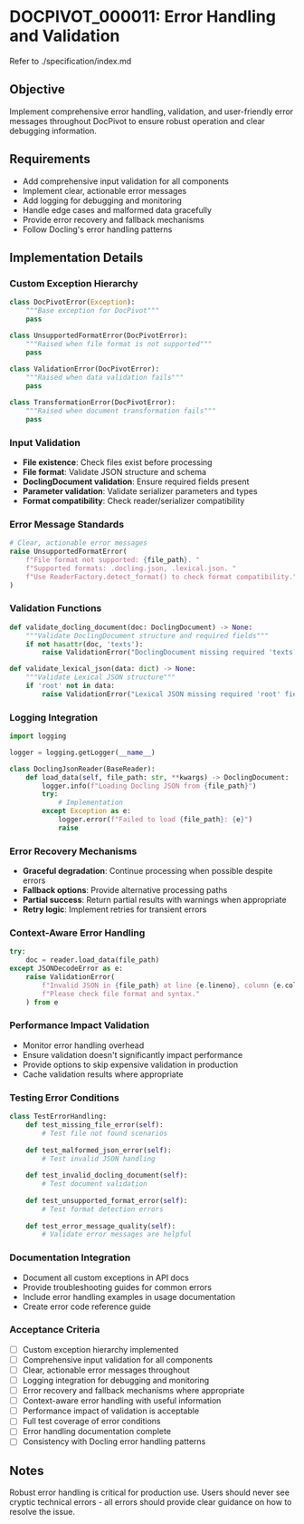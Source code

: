 # DOCPIVOT_000011: Error Handling and Validation

Refer to ./specification/index.md

## Objective

Implement comprehensive error handling, validation, and user-friendly error messages throughout DocPivot to ensure robust operation and clear debugging information.

## Requirements

- Add comprehensive input validation for all components
- Implement clear, actionable error messages
- Add logging for debugging and monitoring
- Handle edge cases and malformed data gracefully  
- Provide error recovery and fallback mechanisms
- Follow Docling's error handling patterns

## Implementation Details

### Custom Exception Hierarchy
```python
class DocPivotError(Exception):
    """Base exception for DocPivot"""
    pass

class UnsupportedFormatError(DocPivotError):
    """Raised when file format is not supported"""
    pass
    
class ValidationError(DocPivotError):
    """Raised when data validation fails"""
    pass

class TransformationError(DocPivotError):
    """Raised when document transformation fails"""
    pass
```

### Input Validation
- **File existence**: Check files exist before processing
- **File format**: Validate JSON structure and schema
- **DoclingDocument validation**: Ensure required fields present
- **Parameter validation**: Validate serializer parameters and types
- **Format compatibility**: Check reader/serializer compatibility

### Error Message Standards
```python
# Clear, actionable error messages
raise UnsupportedFormatError(
    f"File format not supported: {file_path}. "
    f"Supported formats: .docling.json, .lexical.json. "
    f"Use ReaderFactory.detect_format() to check format compatibility."
)
```

### Validation Functions
```python
def validate_docling_document(doc: DoclingDocument) -> None:
    """Validate DoclingDocument structure and required fields"""
    if not hasattr(doc, 'texts'):
        raise ValidationError("DoclingDocument missing required 'texts' field")

def validate_lexical_json(data: dict) -> None:
    """Validate Lexical JSON structure"""
    if 'root' not in data:
        raise ValidationError("Lexical JSON missing required 'root' field")
```

### Logging Integration
```python
import logging

logger = logging.getLogger(__name__)

class DoclingJsonReader(BaseReader):
    def load_data(self, file_path: str, **kwargs) -> DoclingDocument:
        logger.info(f"Loading Docling JSON from {file_path}")
        try:
            # Implementation
        except Exception as e:
            logger.error(f"Failed to load {file_path}: {e}")
            raise
```

### Error Recovery Mechanisms
- **Graceful degradation**: Continue processing when possible despite errors
- **Fallback options**: Provide alternative processing paths
- **Partial success**: Return partial results with warnings when appropriate
- **Retry logic**: Implement retries for transient errors

### Context-Aware Error Handling
```python
try:
    doc = reader.load_data(file_path)
except JSONDecodeError as e:
    raise ValidationError(
        f"Invalid JSON in {file_path} at line {e.lineno}, column {e.colno}: {e.msg}. "
        f"Please check file format and syntax."
    ) from e
```

### Performance Impact Validation
- Monitor error handling overhead
- Ensure validation doesn't significantly impact performance
- Provide options to skip expensive validation in production
- Cache validation results where appropriate

### Testing Error Conditions
```python
class TestErrorHandling:
    def test_missing_file_error(self):
        # Test file not found scenarios
        
    def test_malformed_json_error(self):
        # Test invalid JSON handling
        
    def test_invalid_docling_document(self):
        # Test document validation
        
    def test_unsupported_format_error(self):
        # Test format detection errors
        
    def test_error_message_quality(self):
        # Validate error messages are helpful
```

### Documentation Integration
- Document all custom exceptions in API docs
- Provide troubleshooting guides for common errors
- Include error handling examples in usage documentation
- Create error code reference guide

### Acceptance Criteria

- [ ] Custom exception hierarchy implemented
- [ ] Comprehensive input validation for all components
- [ ] Clear, actionable error messages throughout
- [ ] Logging integration for debugging and monitoring
- [ ] Error recovery and fallback mechanisms where appropriate
- [ ] Context-aware error handling with useful information
- [ ] Performance impact of validation is acceptable
- [ ] Full test coverage of error conditions
- [ ] Error handling documentation complete
- [ ] Consistency with Docling error handling patterns

## Notes

Robust error handling is critical for production use. Users should never see cryptic technical errors - all errors should provide clear guidance on how to resolve the issue.